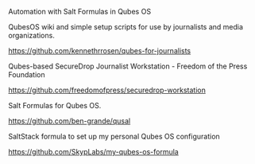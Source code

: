 Automation with Salt Formulas in Qubes OS


QubesOS wiki and simple setup scripts for use by journalists and media organizations.

https://github.com/kennethrrosen/qubes-for-journalists


Qubes-based SecureDrop Journalist Workstation - Freedom of the Press Foundation

https://github.com/freedomofpress/securedrop-workstation


Salt Formulas for Qubes OS.

https://github.com/ben-grande/qusal


SaltStack formula to set up my personal Qubes OS configuration

https://github.com/SkypLabs/my-qubes-os-formula